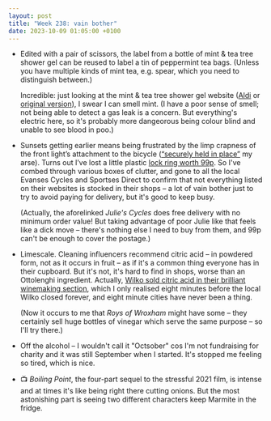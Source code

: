 ```yaml
---
layout: post
title: "Week 238: vain bother"
date: 2023-10-09 01:05:00 +0100
---
```


- Edited with a pair of scissors, the label from a bottle of mint & tea tree shower gel can be reused to label a tin of peppermint tea bags. (Unless you have multiple kinds of mint tea, e.g. spear, which you need to distinguish between.)

  Incredible: just looking at the mint & tea tree shower gel website ([Aldi](https://groceries.aldi.co.uk/en-GB/p-lacura-kick-start-mint-tea-tree-shower-gel-250ml/4088600090658) or [original version](https://www.originalsource.co.uk/products/originals/mint-shower-gel/)), I swear I can smell mint. (I have a poor sense of smell; not being able to detect a gas leak is a concern. But everything's electric here, so it's probably more dangeorous being colour blind and unable to see blood in poo.)

- Sunsets getting earlier means being frustrated by the limp crapness of the front light’s attachment to the bicycle ([“securely held in place”](https://www.cateye.com/intl/products/headlights/HL-EL084RC/#:~:text=securely%20held%20in%20place) my arse). Turns out I’ve lost a little plastic [lock ring worth 99p](https://www.juliescycles.co.uk/shop/accessories/sub/lights/cateye-h34-bracket-replacement-lock-ring-5177/option/). So I've combed through various boxes of clutter, and gone to all the local Evanses Cycles and Sportses Direct to confirm that not everything listed on their websites is stocked in their shops – a lot of vain bother just to try to avoid paying for delivery, but it's good to keep busy.

  (Actually, the aforelinked _Julie's Cycles_ does free delivery with no minimum order value! But taking advantage of poor Julie like that feels like a dick move – there's nothing else I need to buy from them, and 99p can't be enough to cover the postage.)

- Limescale. Cleaning influencers recommend citric acid – in powdered form, not as it occurs in fruit – as if it's a common thing everyone has in their cupboard. But it's not, it's hard to find in shops, worse than an Ottolenghi ingredient. Actually, [Wilko sold citric acid in their brilliant winemaking section](https://www.wilko.com/en-uk/wilko-citric-acid-50g/p/0022652), which I only realised eight minutes before the local Wilko closed forever, and eight minute cities have never been a thing.

  (Now it occurs to me that _Roys of Wroxham_ might have some – they certainly sell huge bottles of vinegar which serve the same purpose – so I'll try there.)

- Off the alcohol – I wouldn't call it "Octsober" cos I'm not fundraising for charity and it was still September when I started. It's stopped me feeling so tired, which is nice.

- 📺 <cite>Boiling Point</cite>, the four-part sequel to the stressful 2021 film, is intense and at times it's like being right there cutting onions. But the most astonishing part is seeing two different characters keep Marmite in the fridge.

